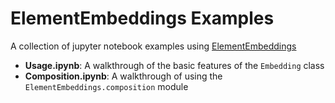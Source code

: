 # ElementEmbeddings Examples

A collection of jupyter notebook examples using [ElementEmbeddings](https://github.com/WMD-group/ElementEmbeddings)

- **Usage.ipynb**: A walkthrough of the basic features of the `Embedding` class
- **Composition.ipynb**: A walkthrough of using the `ElementEmbeddings.composition` module
